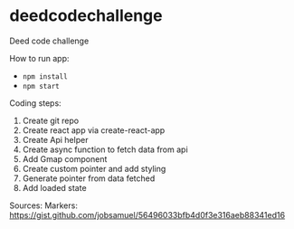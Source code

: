 # deedcodechallenge
Deed code challenge

How to run app:
- `npm install`
- `npm start`

Coding steps:
1. Create git repo
2. Create react app via create-react-app
3. Create Api helper 
4. Create async function to fetch data from api
5. Add Gmap component
6. Create custom pointer and add styling
7. Generate pointer from data fetched
8. Add loaded state


Sources: 
Markers: https://gist.github.com/jobsamuel/56496033bfb4d0f3e316aeb88341ed16
